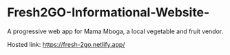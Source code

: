 # Fresh2GO-Informational-Website-

A progressive web app for Mama Mboga, a local vegetable and fruit vendor.

Hosted link:
https://fresh-2go.netlify.app/
